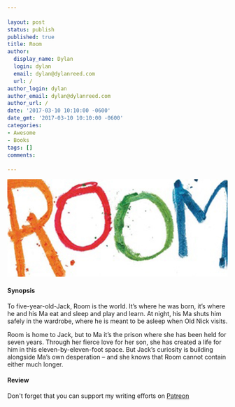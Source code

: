 ```yaml
---

layout: post
status: publish
published: true
title: Room
author:
  display_name: Dylan
  login: dylan
  email: dylan@dylanreed.com
  url: /
author_login: dylan
author_email: dylan@dylanreed.com
author_url: /
date: '2017-03-10 10:10:00 -0600'
date_gmt: '2017-03-10 10:10:00 -0600'
categories:
- Awesome
- Books
tags: []
comments:

---
```

![Room](https://raw.githubusercontent.com/dylanreed/dylan.blog/gh-pages/images/book-review/room.jpg)

<h4>Synopsis</h4>

To five-year-old-Jack, Room is the world. It’s where he was born, it’s where he and his Ma eat and sleep and play and learn. At night, his Ma shuts him safely in the wardrobe, where he is meant to be asleep when Old Nick visits.

Room is home to Jack, but to Ma it’s the prison where she has been held for seven years. Through her fierce love for her son, she has created a life for him in this eleven-by-eleven-foot space. But Jack’s curiosity is building alongside Ma’s own desperation – and she knows that Room cannot contain either much longer.

<h4>Review</h4>



Don't forget that you can support my writing efforts on [Patreon](https://www.patreon.com/dylanreed)